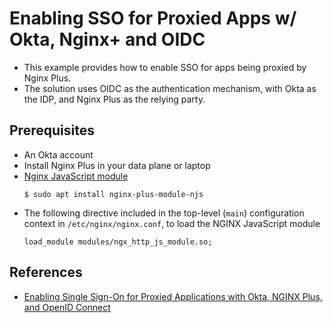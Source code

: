 # Enabling SSO for Proxied Apps w/ Okta, Nginx+ and OIDC
- This example provides how to enable SSO for apps being proxied by Nginx Plus.
- The solution uses OIDC as the authentication mechanism, with Okta as the IDP, and Nginx Plus as the relying party.

## Prerequisites
- An Okta account
- Install Nginx Plus in your data plane or laptop
- [Nginx JavaScript module](https://www.nginx.com/blog/introduction-nginscript/?_ga=2.125555023.431503640.1617897453-1639602915.1617433467)
  ```
  $ sudo apt install nginx-plus-module-njs 
  ```
- The following directive included in the top-level (`main`) configuration context in `/etc/nginx/nginx.conf`, to load the NGINX JavaScript module
  ```
  load_module modules/ngx_http_js_module.so;
  ```
  

## References
- [Enabling Single Sign-On for Proxied Applications with Okta, NGINX Plus, and OpenID Connect](https://docs.nginx.com/nginx/deployment-guides/single-sign-on/okta/#)
